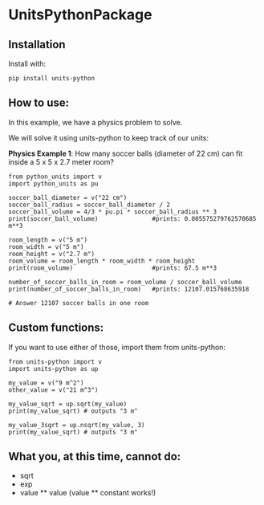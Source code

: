 # UnitsPythonPackage
## Installation
Install with: 
```
pip install units-python
```

## How to use:

In this example, we have a physics problem to solve. 

We will solve it using units-python to keep track of our units:

**Physics Example 1**:
How many soccer balls (diameter of 22 cm) can fit inside a 5 x 5 x 2.7 meter room?

```
from python_units import v
import python_units as pu

soccer_ball_diameter = v("22 cm")
soccer_ball_radius = soccer_ball_diameter / 2
soccer_ball_volume = 4/3 * pu.pi * soccer_ball_radius ** 3
print(soccer_ball_volume)               #prints: 0.005575279762570685 m**3

room_length = v("5 m")
room_width = v("5 m")
room_height = v("2.7 m")
room_volume = room_length * room_width * room_height
print(room_volume)                      #prints: 67.5 m**3

number_of_soccer_balls_in_room = room_volume / soccer_ball_volume
print(number_of_soccer_balls_in_room)   #prints: 12107.015768635918

# Answer 12107 soccer balls in one room
```

## Custom functions:
If you want to use either of those, import them from units-python:
```
from units-python import v
import units-python as up

my_value = v("9 m^2")
other_value = v("21 m^3")

my_value_sqrt = up.sqrt(my_value)
print(my_value_sqrt) # outputs "3 m"

my_value_3sqrt = up.nsqrt(my_value, 3)
print(my_value_sqrt) # outputs "3 m"
```


## What you, at this time, cannot do:
- sqrt
- exp
- value ** value (value ** constant works!)
